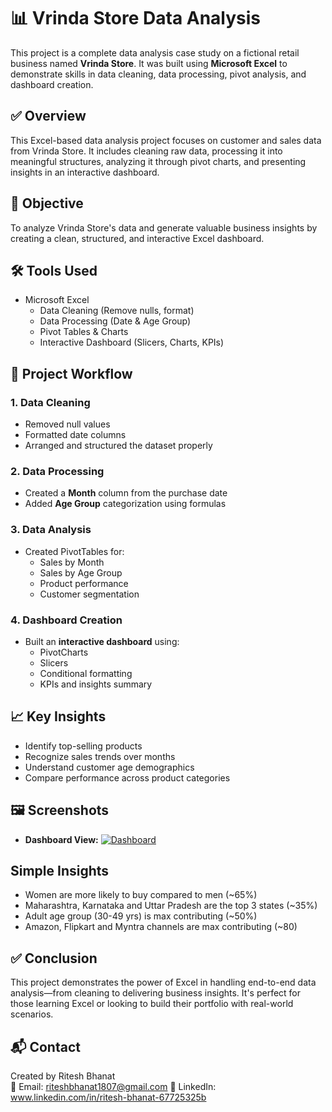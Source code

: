 # 📊 Vrinda Store Data Analysis

This project is a complete data analysis case study on a fictional retail business named **Vrinda Store**. It was built using **Microsoft Excel** to demonstrate skills in data cleaning, data processing, pivot analysis, and dashboard creation.



## ✅ Overview

This Excel-based data analysis project focuses on customer and sales data from Vrinda Store. It includes cleaning raw data, processing it into meaningful structures, analyzing it through pivot charts, and presenting insights in an interactive dashboard.


## 🎯 Objective

To analyze Vrinda Store's data and generate valuable business insights by creating a clean, structured, and interactive Excel dashboard.



## 🛠 Tools Used

- Microsoft Excel
  - Data Cleaning (Remove nulls, format)
  - Data Processing (Date & Age Group)
  - Pivot Tables & Charts
  - Interactive Dashboard (Slicers, Charts, KPIs)



## 🔄 Project Workflow

### 1. Data Cleaning
- Removed null values
- Formatted date columns
- Arranged and structured the dataset properly

### 2. Data Processing
- Created a **Month** column from the purchase date
- Added **Age Group** categorization using formulas

### 3. Data Analysis
- Created PivotTables for:
  - Sales by Month
  - Sales by Age Group
  - Product performance
  - Customer segmentation

### 4. Dashboard Creation
- Built an **interactive dashboard** using:
  - PivotCharts
  - Slicers
  - Conditional formatting
  - KPIs and insights summary



## 📈 Key Insights

- Identify top-selling products
- Recognize sales trends over months
- Understand customer age demographics
- Compare performance across product categories


## 🖼 Screenshots


- **Dashboard View:**
[![Dashboard](./screenshots/dashboard.png)](https://github.com/Riteeshhh18/Store-Data-Analysis-Using-Excel/blob/1164456f6be4acb07c9b842560d3f8eea285ecfc/Screenshot%202025-06-10%20134210.png)



## Simple  Insights

- Women are more likely to buy compared to men (~65%) 
- Maharashtra, Karnataka and Uttar Pradesh are the top 3 states (~35%) 
- Adult age group (30-49 yrs) is max contributing (~50%) 
- Amazon, Flipkart and Myntra channels are max contributing (~80)



## ✅ Conclusion

This project demonstrates the power of Excel in handling end-to-end data analysis—from cleaning to delivering business insights. It's perfect for those learning Excel or looking to build their portfolio with real-world scenarios.

 

## 📬 Contact

Created by Ritesh Bhanat  
📧 Email: riteshbhanat1807@gmail.com
🔗 LinkedIn: www.linkedin.com/in/ritesh-bhanat-67725325b 



